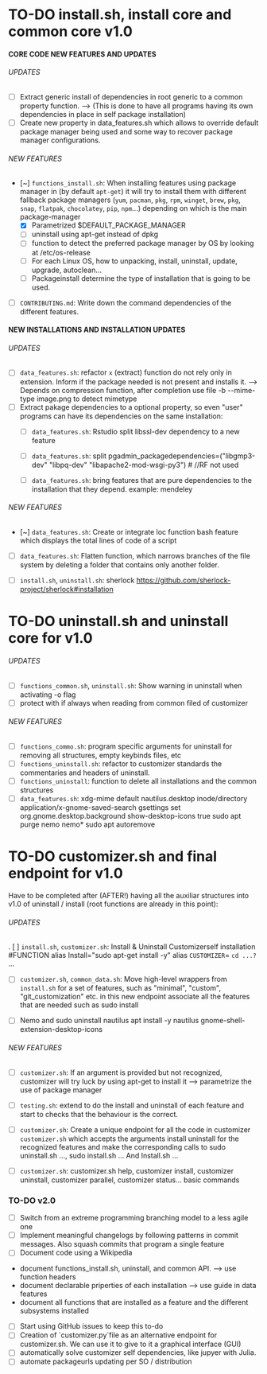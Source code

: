 # TO-DO install.sh, install core and common core v1.0

#### CORE CODE NEW FEATURES AND UPDATES

###### UPDATES
- [ ] Extract generic install of dependencies in root generic to a common property function. --> (This is done to have all programs having its own dependencies in place in self package installation)
- [ ] Create new property in data_features.sh which allows to override default package manager being used and some way to recover package manager configurations.

###### NEW FEATURES
- [~] `functions_install.sh`: When installing features using package manager in  (by default `apt-get`) it will try to install them with different fallback package managers (`yum`, `pacman`, `pkg`, `rpm`, `winget`, `brew`, `pkg`, `snap`, `flatpak`, `chocolatey`, `pip`, `npm`...) depending on which is the main package-manager
  * [x] Parametrized $DEFAULT_PACKAGE_MANAGER
  * [ ] uninstall using apt-get instead of dpkg
  * [ ] function to detect the preferred package manager by OS by looking at /etc/os-release
  * [ ] For each Linux OS, how to unpacking, install, uninstall, update, upgrade, autoclean...
  * [ ] Packageinstall determine the type of installation that is going to be used.
- [ ] `CONTRIBUTING.md`: Write down the command dependencies of the different features. 

#### NEW INSTALLATIONS AND INSTALLATION UPDATES

###### UPDATES
- [ ] `data_features.sh`: refactor `x` (extract) function do not rely only in extension. Inform if the package needed is not present and installs it. --> Depends on compression function, after completion use file -b --mime-type image.png to detect mimetype
- [ ] Extract pakage dependencies to a optional property, so even "user" programs can have its dependencies on the same installation:
  * [ ] `data_features.sh`: Rstudio split libssl-dev dependency to a new feature
  * [ ] `data_features.sh`: split pgadmin_packagedependencies=("libgmp3-dev" "libpq-dev" "libapache2-mod-wsgi-py3")  # //RF not used
  * [ ] `data_features.sh`: bring features that are pure dependencies to the installation that they depend. example: mendeley  



###### NEW FEATURES
- [~] `data_features.sh`: Create or integrate loc function bash feature which displays the total lines of code of a script
- [ ] `data_features.sh`: Flatten function, which narrows branches of the file system by deleting a folder that contains only another folder.
- [ ] `install.sh`, `uninstall.sh`: sherlock https://github.com/sherlock-project/sherlock#installation


# TO-DO uninstall.sh and uninstall core for v1.0

###### UPDATES
- [ ] `functions_common.sh`, `uninstall.sh`: Show warning in uninstall when activating -o flag
- [ ] protect with if always when reading from common filed of customizer
###### NEW FEATURES
- [ ] `functions_commo.sh`: program specific arguments for uninstall for removing all structures, empty keybinds files, etc
- [ ] `functions_uninstall.sh`: refactor to customizer standards the commentaries and headers of uninstall.
- [ ] `functions_uninstall`: function to delete all installations and the common structures
- [ ] `data_features.sh`: xdg-mime default nautilus.desktop inode/directory application/x-gnome-saved-search
gsettings set org.gnome.desktop.background show-desktop-icons true
sudo apt purge nemo nemo*
sudo apt autoremove  

# TO-DO customizer.sh and final endpoint for v1.0
Have to be completed after (AFTER!) having all the auxiliar structures into v1.0 of uninstall / install (root functions are already in this point):


###### UPDATES
. [ ] `install.sh`, `customizer.sh`: Install & Uninstall Customizerself installation #FUNCTION alias Install="sudo apt-get install -y" alias `CUSTOMIZER`= `cd ...?` ...
- [ ] `customizer.sh`, `common_data.sh`: Move high-level wrappers from `install.sh` for a set of features, such as "minimal", "custom", "git_customization" etc. in this new endpoint associate all the features that are needed such as sudo install 
- [ ]  Nemo and sudo uninstall nautilus   apt install -y nautilus gnome-shell-extension-desktop-icons


###### NEW FEATURES
- [ ] `customizer.sh`: If an argument is provided but not recognized, customizer will try luck by using apt-get to install it --> parametrize the use of package manager
- [ ] `testing.sh`: extend to do the install and uninstall of each feature and start to checks that the behaviour is the correct.
- [ ] `customizer.sh`: Create a unique endpoint for all the code in customizer `customizer.sh` which accepts the arguments install uninstall for the recognized features and make the corresponding calls to sudo uninstall.sh ..., sudo install.sh ... And Install.sh ...
- [ ] `customizer.sh`: customizer.sh help, customizer install, customizer uninstall, customizer parallel, customizer status... basic commands


### TO-DO v2.0
- [ ] Switch from an extreme programming branching model to a less agile one
- [ ] Implement meaningful changelogs by following patterns in commit messages. Also squash commits that program a single feature
- [ ] Document code using a Wikipedia
- document functions_install.sh, uninstall, and common API. --> use function headers
- document declarable priperties of each installation --> use guide in data features
- document all functions that are installed as a feature and the different subsystems installed

- [ ] Start using GitHub issues to keep this to-do
- [ ] Creation of \`customizer.py\`file as an alternative endpoint for customizer.sh. We can use it to give to it a graphical interface (GUI)
- [ ] automatically solve customizer self dependencies, like jupyer with Julia.
- [ ] automate packageurls updating per SO / distribution
